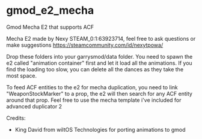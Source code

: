 # gmod_e2_mecha
Gmod Mecha E2 that supports ACF

Mecha E2 made by Nexy STEAM_0:1:63923714, feel free to ask questions or make suggestions
https://steamcommunity.com/id/nexytpowa/

Drop these folders into your garrysmod/data folder.
You need to spawn the e2 called "animation container" first and let it load all the animations.
If you find the loading too slow, you can delete all the dances as they take the most space.

To feed ACF entities to the e2 for mecha duplication, you need to link "WeaponStockMarker" to a prop, the e2 will then search for any ACF entity around that prop.
Feel free to use the mecha template i've included for advanced duplicator 2

Credits:
- King David from wiltOS Technologies for porting animations to gmod
